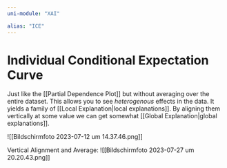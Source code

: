 ```yaml
---
uni-module: "XAI"

alias: "ICE"
---
```


# Individual Conditional Expectation Curve

Just like the [[Partial Dependence Plot]] but without averaging over the entire dataset. This allows you to see _heterogenous_ effects in the data.
It yields a family of [[Local Explanation|local explanations]]. By aligning them vertically at some value we can get somewhat [[Global Explanation|global explanations]].

![[Bildschirmfoto 2023-07-12 um 14.37.46.png]]

Vertical Alignment and Average:
![[Bildschirmfoto 2023-07-27 um 20.20.43.png]]
